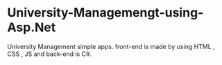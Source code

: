 # University-Managemengt-using-Asp.Net
University Management  simple apps. front-end is made by using HTML , CSS , JS and back-end is C#.
